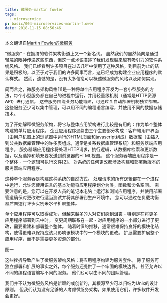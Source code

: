 ```yaml
---
title: 微服务-martin fowler
tags:
  - microservice
p: basic/004-microservices-martin-flower
date: 2018-11-15 08:56:46
---
```


本文翻译自[Martin Fowler的微服务](https://martinfowler.com/articles/microservices.html)

“微服务” - 在拥挤的软件架构街道上又一个新名词。 虽然我们的自然倾向是通过轻蔑的眼神传递这些东西，但这一点术语描述了我们发现越来越有吸引力的软件系统风格。 我们已经看到许多项目在过去几年中使用了这种风格，到目前为止的结果是积极的，以至于对于我们的许多同事而言，这已经成为构建企业应用程序的默认样式。 然而，遗憾的是，没有太多信息可以概述微服务的风格以及如何实现。

简而言之，微服务架构风格[1]是一种将单个应用程序开发为一套小型服务的方法，每个小型服务都在自己的进程中运行，并用轻量级机制（通常是HTTP资源API）进行通信。 这些服务围绕业务功能构建，可通过全自动部署机制独立部署。 这些服务至少可以集中管理，可以用不同的编程语言编写，并使用不同的数据存储技术。

为了开始解释微服务架构，将它与整体应用架构进行比较是有用的：作为单个整体构建的单片应用程序。 企业应用程序通常由三个主要部分构成：客户端用户界面（由用户机器上的浏览器中运行的HTML页面和javascript组成）数据库（由插入到公共数据库管理中的许多表组成，通常是关系数据库管理系统）和服务器端应用程序。 服务器端应用程序将处理HTTP请求，执行逻辑，从数据库检索和更新数据，以及选择和填充要发送到浏览器的HTML视图。 这个服务器端应用程序是一个整体 - 一个逻辑可执行文件[2]。 对系统的任何更改都涉及构建和部署新版本的服务器端应用程序。

这种单个服务器是构建这种系统的自然方式。 处理请求的所有逻辑都在一个进程中运行，允许您使用语言的基本功能将应用程序划分为类，函数和命名空间。 需要注意的是，您可以在开发人员的笔记本电脑上运行和测试应用程序，并使用部署管道确保对更改进行适当测试并将其部署到生产环境中。 您可以通过在负载均衡器后面运行许多实例来水平扩展整体。

单个应用程序可以取得成功，但越来越多的人对它们感到沮丧 - 特别是在将更多应用程序部署到云中时。 变更周期联系在一起 - 对应用程序的一小部分进行了更改，需要重建和部署整个整体。 随着时间的推移，通常很难保持良好的模块化结构，使得更难以保持应该只影响该模块中的一个模块的更改。 扩展需要扩展整个应用程序，而不是需要更多资源的部分。

图一

这些挫折导致产生了微服务架构风格：将应用程序构建为服务套件。 除了服务可独立部署和扩展的事实之外，每个服务还提供了一个牢固的模块边界，甚至允许以不同的编程语言编写不同的服务。 他们也可以由不同的团队管理。

我们并不认为微服务风格是新颖的或创新的，其根源至少可以归结为Unix的设计原则。 但我们认为没有足够的人考虑微服务架构，如果使用它们，许多软件开发会更好。


